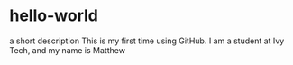# hello-world
a short description
​This is my first time using GitHub. I am a student at Ivy Tech, and my name is Matthew
